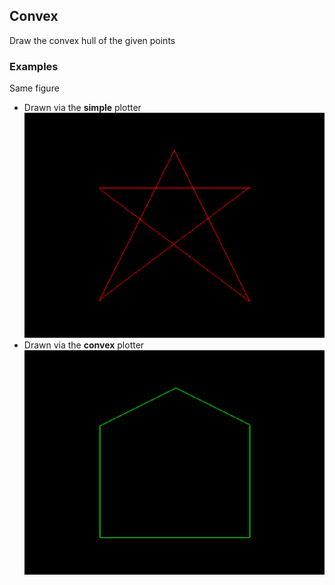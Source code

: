## Convex

Draw the convex hull of the given points

### Examples
Same figure
- Drawn via the **simple** plotter
![simple](/img/nonconvex.jpg)
- Drawn via the **convex** plotter
![convex](/img/star-hull.jpg)
